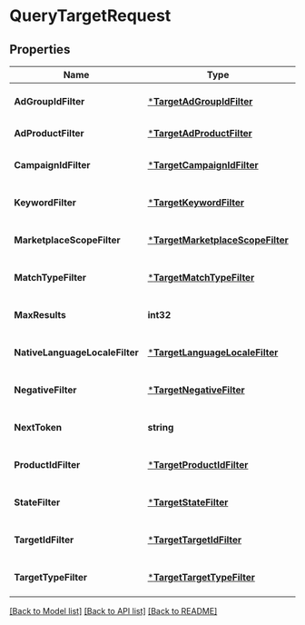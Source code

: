 # QueryTargetRequest

## Properties
Name | Type | Description | Notes
------------ | ------------- | ------------- | -------------
**AdGroupIdFilter** | [***TargetAdGroupIdFilter**](TargetAdGroupIdFilter.md) |  | [optional] [default to null]
**AdProductFilter** | [***TargetAdProductFilter**](TargetAdProductFilter.md) |  | [default to null]
**CampaignIdFilter** | [***TargetCampaignIdFilter**](TargetCampaignIdFilter.md) |  | [optional] [default to null]
**KeywordFilter** | [***TargetKeywordFilter**](TargetKeywordFilter.md) |  | [optional] [default to null]
**MarketplaceScopeFilter** | [***TargetMarketplaceScopeFilter**](TargetMarketplaceScopeFilter.md) |  | [optional] [default to null]
**MatchTypeFilter** | [***TargetMatchTypeFilter**](TargetMatchTypeFilter.md) |  | [optional] [default to null]
**MaxResults** | **int32** |  | [optional] [default to null]
**NativeLanguageLocaleFilter** | [***TargetLanguageLocaleFilter**](TargetLanguageLocaleFilter.md) |  | [optional] [default to null]
**NegativeFilter** | [***TargetNegativeFilter**](TargetNegativeFilter.md) |  | [optional] [default to null]
**NextToken** | **string** |  | [optional] [default to null]
**ProductIdFilter** | [***TargetProductIdFilter**](TargetProductIdFilter.md) |  | [optional] [default to null]
**StateFilter** | [***TargetStateFilter**](TargetStateFilter.md) |  | [optional] [default to null]
**TargetIdFilter** | [***TargetTargetIdFilter**](TargetTargetIdFilter.md) |  | [optional] [default to null]
**TargetTypeFilter** | [***TargetTargetTypeFilter**](TargetTargetTypeFilter.md) |  | [optional] [default to null]

[[Back to Model list]](../README.md#documentation-for-models) [[Back to API list]](../README.md#documentation-for-api-endpoints) [[Back to README]](../README.md)

